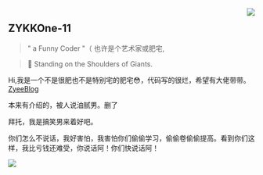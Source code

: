 
<img align="right" src='https://github-readme-stats.vercel.app/api?username=ZYKKOne-11&show_icons=true&title_color=fff&icon_color=79ff97&text_color=9f9f9f&bg_color=151515&hide=["contribs"]'>

## ZYKKOne-11

> " a Funny Coder "（ 也许是个艺术家或肥宅,

> 🥺 Standing on the Shoulders of Giants.

Hi,我是一个不是很肥也不是特别宅的肥宅😳，代码写的很烂，希望有大佬带带。  [ZyeeBlog](https://zyeeblog.com/#/) 

本来有介绍的，被人说油腻男。删了

拜托，我是搞笑男来着好吧。

你们怎么不说话，我好害怕，我害怕你们偷偷学习，偷偷卷偷偷提高。看到你们这样，我比亏钱还难受，你说话阿！你们快说话阿！


<img src="https://github-profile-summary-cards.vercel.app/api/cards/most-commit-language?username=ZYKKOne-11&theme=monokai" />
